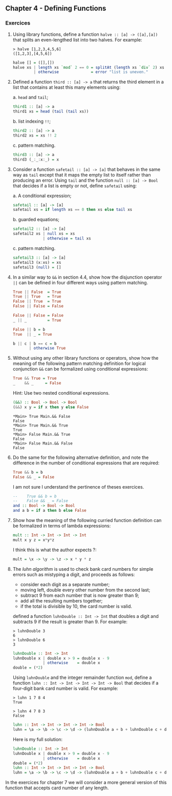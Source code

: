 ## Chapter 4 - Defining Functions

### Exercices

1. Using library functions, define a function `halve :: [a] -> ([a],[a])` that splits an even-lengthed list into two halves. For example:

    ```GHCi
    > halve [1,2,3,4,5,6]
    ([1,2,3],[4,5,6])
    ```

    ```haskell
    halve [] = ([],[])
    halve xs | length xs `mod` 2 == 0 = splitAt (length xs `div` 2) xs
             | otherwise              = error "list is uneven."
    ```

2. Defined a function `third :: [a] -> a` that returns the third element in a list that contains at least this many elements using:

    a. `head` and `tail`;

    ```haskell
    third1 :: [a] -> a
    third1 xs = head (tail (tail xs))
    ```

    b. list indexing `!!`;
    ```haskell
    third2 :: [a] -> a
    third2 xs = xs !! 2
    ```
    c. pattern matching.

    ```haskell
    third3 :: [a] -> a
    third3 (_:_:x:_) = x
    ```

3. Consider a function `safetail :: [a] -> [a]` that behaves in the same way as `tail` except that it maps the empty list to itself rather than producing an error. Using `tail` and the function `null :: [a] -> Bool` that decides if a list is empty or not, define `safetail` using:

    a. A conditional expression;

    ```haskell
    safetail :: [a] -> [a]
    safetail xs = if length xs == 0 then xs else tail xs
    ```

    b. guarded equations;

    ```haskell
    safetail2 :: [a] -> [a]
    safetail2 xs | null xs = xs
                 | otherwise = tail xs
    ```

    c. pattern matching.

    ```haskell
    safetail3 :: [a] -> [a]
    safetail3 (x:xs) = xs
    safetail3 (null) = []
    ```

4. In a similar way to `&&` in section 4.4, show how the disjunction operator `||` can be defined in four different ways using pattern matching.

    ```haskell
    True || False  = True
    True || True   = True
    False || True  = True
    False || False = False
    ```

    ```haskell
    False || False = False
    _ || _         = True
    ```

    ```haskell
    False || b = b
    True  || _ = True
    ```

    ```haskell
    b || c | b == c = b
           | otherwise True
    ```

5. Without using any other library functions or operators, show how the meaning of the following pattern matching definition for logical conjunction `&&` can be formalized using conditional expressions:

    ```haskell
    True && True = True
    _    && _     = False
    ```

    Hint: Use two nested conditional expressions.

    ```haskell
    (&&) :: Bool -> Bool -> Bool
    (&&) x y = if x then y else False
    ```

    ```GHCi
    *Main> True Main.&& False
    False
    *Main> True Main.&& True
    True
    *Main> False Main.&& True
    False
    *Main> False Main.&& False
    False
    ```

6. Do the same for the following alternative definition, and note the difference in the number of conditional expressions that are required:

    ```haskell
    True && b = b
    False && _ = False
    ```

    I am not sure I understand the pertinence of theses exercices.

    ```haskell
    --    True && b = b
    --    False && _ = False
    and :: Bool -> Bool -> Bool
    and a b = if a then b else False
    ```

7. Show how the meaning of the following curried function definition can be formalized in terms of lambda expressions:

    ```haskell
    mult :: Int -> Int -> Int -> Int
    mult x y z = x*y*z
    ```

    I think this is what the author expects ?:

    ```haskell
    mult = \x -> \y -> \z -> x * y * z
    ```

8. The *luhn algorithm* is used to check bank card numbers for simple errors such as mistyping a digit, and proceeds as follows:

    - consider each digit as a separate number;
    - moving left, double every other number from the second last;
    - subtract 9 from each number that is now greater than 9;
    - add all the resulting numbers together;
    - if the total is divisible by 10, the card number is valid.

    defined a function `luhnDouble :: Int -> Int` that doubles a digit and subtracts 9 if the result is greater than 9. For example:

    ```GHCi
    > luhnDouble 3
    6
    > luhnDouble 6
    3
    ```

    ```haskell
    luhnDouble :: Int -> Int
    luhnDouble x | double x > 9 = double x - 9
                 | otherwise    = double x
    double = (*2)
    ```

    Using `luhnDouble` and the integer remainder function `mod`, define a function `luhn :: Int -> Int -> Int -> Int -> Bool` that decides if a four-digit bank card number is valid. For example:

    ```GHCi
    > luhn 1 7 8 4
    True
    ```

    ```GHCi
    > luhn 4 7 8 3
    False
    ```

    ```haskell
    luhn :: Int -> Int -> Int -> Int -> Bool
    luhn = \a -> \b -> \c -> \d -> (luhnDouble a + b + luhnDouble c + d) `mod` 10 == 0
    ```
    Here is my full solution:
    ```haskell
    luhnDouble :: Int -> Int
    luhnDouble x | double x > 9 = double x - 9
                 | otherwise    = double x
    double = (*2)
    luhn :: Int -> Int -> Int -> Int -> Bool
    luhn = \a -> \b -> \c -> \d -> (luhnDouble a + b + luhnDouble c + d) `mod` 10 == 0
    ```

In the exercices for chapter 7 we will consider a more general version of this function that accepts card number of any length.
